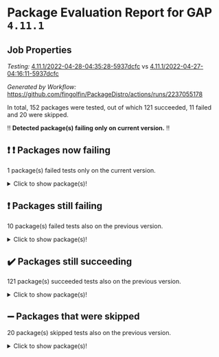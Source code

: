 # Package Evaluation Report for GAP `4.11.1`

## Job Properties

*Testing:* [4.11.1/2022-04-28-04:35:28-5937dcfc](https://github.com/fingolfin/PackageDistro/blob/data/reports/4.11.1/2022-04-28-04:35:28-5937dcfc) vs [4.11.1/2022-04-27-04:16:11-5937dcfc](https://github.com/fingolfin/PackageDistro/blob/data/reports/4.11.1/2022-04-27-04:16:11-5937dcfc)

*Generated by Workflow:* https://github.com/fingolfin/PackageDistro/actions/runs/2237055178

In total, 152 packages were tested, out of which 121 succeeded, 11 failed and 20 were skipped.

:bangbang: **Detected package(s) failing only on current version.** :bangbang:

## :exclamation: :exclamation: Packages now failing

1 package(s) failed tests only on the current version.
<details> <summary>Click to show package(s)!</summary>

- curlinterface 2.2.2 [(failure)](https://github.com/fingolfin/PackageDistro/runs/6204878759?check_suite_focus=true) vs curlinterface 2.2.2 [(success)](https://github.com/fingolfin/PackageDistro/runs/6187229742?check_suite_focus=true) <br>
</details>

## :exclamation: Packages still failing

10 package(s) failed tests also on the previous version.
<details><summary>Click to show package(s)!</summary>

- fining 1.4.1 [(failure)](https://github.com/fingolfin/PackageDistro/runs/6204879400?check_suite_focus=true)
- francy 1.2.4 [(failure)](https://github.com/fingolfin/PackageDistro/runs/6204879773?check_suite_focus=true)
- hap 1.39 [(failure)](https://github.com/fingolfin/PackageDistro/runs/6204880362?check_suite_focus=true)
- normalizinterface 1.3.2 [(failure)](https://github.com/fingolfin/PackageDistro/runs/6204882058?check_suite_focus=true)
- packagemanager 1.2 [(failure)](https://github.com/fingolfin/PackageDistro/runs/6204882302?check_suite_focus=true)
- recog 1.3.2 [(failure)](https://github.com/fingolfin/PackageDistro/runs/6204882794?check_suite_focus=true)
- semigroups 4.0.0 [(failure)](https://github.com/fingolfin/PackageDistro/runs/6204883081?check_suite_focus=true)
- transgrp 3.6.1 [(failure)](https://github.com/fingolfin/PackageDistro/runs/6204883947?check_suite_focus=true)
- unitlib 4.0.0 [(failure)](https://github.com/fingolfin/PackageDistro/runs/6204884119?check_suite_focus=true)
- yangbaxter 0.9.0 [(failure)](https://github.com/fingolfin/PackageDistro/runs/6204884443?check_suite_focus=true)
</details>

## :heavy_check_mark: Packages still succeeding

121 package(s) succeeded tests also on the previous version.
<details><summary>Click to show package(s)!</summary>

- ace 5.4 [(success)](https://github.com/fingolfin/PackageDistro/runs/6204877601?check_suite_focus=true)
- aclib 1.3.2 [(success)](https://github.com/fingolfin/PackageDistro/runs/6204877635?check_suite_focus=true)
- agt 0.2 [(success)](https://github.com/fingolfin/PackageDistro/runs/6204877658?check_suite_focus=true)
- alnuth 3.2.1 [(success)](https://github.com/fingolfin/PackageDistro/runs/6204877708?check_suite_focus=true)
- anupq 3.2.6 [(success)](https://github.com/fingolfin/PackageDistro/runs/6204877741?check_suite_focus=true)
- atlasrep 2.1.2 [(success)](https://github.com/fingolfin/PackageDistro/runs/6204877772?check_suite_focus=true)
- autodoc 2022.03.10 [(success)](https://github.com/fingolfin/PackageDistro/runs/6204877829?check_suite_focus=true)
- automata 1.15 [(success)](https://github.com/fingolfin/PackageDistro/runs/6204877893?check_suite_focus=true)
- automgrp 1.3.2 [(success)](https://github.com/fingolfin/PackageDistro/runs/6204877940?check_suite_focus=true)
- autpgrp 1.10.2 [(success)](https://github.com/fingolfin/PackageDistro/runs/6204877985?check_suite_focus=true)
- cap 2022.04-02 [(success)](https://github.com/fingolfin/PackageDistro/runs/6204878032?check_suite_focus=true)
- caratinterface 2.3.3 [(success)](https://github.com/fingolfin/PackageDistro/runs/6204878073?check_suite_focus=true)
- cddinterface 2020.06.24 [(success)](https://github.com/fingolfin/PackageDistro/runs/6204878121?check_suite_focus=true)
- circle 1.6.4 [(success)](https://github.com/fingolfin/PackageDistro/runs/6204878184?check_suite_focus=true)
- cohomolo 1.6.10 [(success)](https://github.com/fingolfin/PackageDistro/runs/6204878231?check_suite_focus=true)
- congruence 1.2.3 [(success)](https://github.com/fingolfin/PackageDistro/runs/6204878276?check_suite_focus=true)
- corelg 1.56 [(success)](https://github.com/fingolfin/PackageDistro/runs/6204878331?check_suite_focus=true)
- crime 1.6 [(success)](https://github.com/fingolfin/PackageDistro/runs/6204878374?check_suite_focus=true)
- crisp 1.4.5 [(success)](https://github.com/fingolfin/PackageDistro/runs/6204878423?check_suite_focus=true)
- crypting 0.10 [(success)](https://github.com/fingolfin/PackageDistro/runs/6204878494?check_suite_focus=true)
- cryst 4.1.24 [(success)](https://github.com/fingolfin/PackageDistro/runs/6204878547?check_suite_focus=true)
- crystcat 1.1.9 [(success)](https://github.com/fingolfin/PackageDistro/runs/6204878595?check_suite_focus=true)
- ctbllib 1.3.3 [(success)](https://github.com/fingolfin/PackageDistro/runs/6204878642?check_suite_focus=true)
- cubefree 1.19 [(success)](https://github.com/fingolfin/PackageDistro/runs/6204878687?check_suite_focus=true)
- cvec 2.7.5 [(success)](https://github.com/fingolfin/PackageDistro/runs/6204878848?check_suite_focus=true)
- datastructures 0.2.7 [(success)](https://github.com/fingolfin/PackageDistro/runs/6204878889?check_suite_focus=true)
- deepthought 1.0.5 [(success)](https://github.com/fingolfin/PackageDistro/runs/6204879020?check_suite_focus=true)
- design 1.7 [(success)](https://github.com/fingolfin/PackageDistro/runs/6204879062?check_suite_focus=true)
- difsets 2.3.1 [(success)](https://github.com/fingolfin/PackageDistro/runs/6204879100?check_suite_focus=true)
- digraphs 1.5.2 [(success)](https://github.com/fingolfin/PackageDistro/runs/6204879148?check_suite_focus=true)
- edim 1.3.5 [(success)](https://github.com/fingolfin/PackageDistro/runs/6204879185?check_suite_focus=true)
- example 4.3.0 [(success)](https://github.com/fingolfin/PackageDistro/runs/6204879229?check_suite_focus=true)
- factint 1.6.3 [(success)](https://github.com/fingolfin/PackageDistro/runs/6204879276?check_suite_focus=true)
- ferret 1.0.7 [(success)](https://github.com/fingolfin/PackageDistro/runs/6204879318?check_suite_focus=true)
- fga 1.4.0 [(success)](https://github.com/fingolfin/PackageDistro/runs/6204879359?check_suite_focus=true)
- float 1.0.3 [(success)](https://github.com/fingolfin/PackageDistro/runs/6204879460?check_suite_focus=true)
- format 1.4.3 [(success)](https://github.com/fingolfin/PackageDistro/runs/6204879517?check_suite_focus=true)
- forms 1.2.7 [(success)](https://github.com/fingolfin/PackageDistro/runs/6204879575?check_suite_focus=true)
- fplsa 1.2.5 [(success)](https://github.com/fingolfin/PackageDistro/runs/6204879645?check_suite_focus=true)
- fr 2.4.8 [(success)](https://github.com/fingolfin/PackageDistro/runs/6204879720?check_suite_focus=true)
- fwtree 1.3 [(success)](https://github.com/fingolfin/PackageDistro/runs/6204879837?check_suite_focus=true)
- gbnp 1.0.5 [(success)](https://github.com/fingolfin/PackageDistro/runs/6204879902?check_suite_focus=true)
- generalizedmorphismsforcap 2022.03-03 [(success)](https://github.com/fingolfin/PackageDistro/runs/6204879954?check_suite_focus=true)
- genss 1.6.6 [(success)](https://github.com/fingolfin/PackageDistro/runs/6204880012?check_suite_focus=true)
- gradedringforhomalg 2022.03-01 [(success)](https://github.com/fingolfin/PackageDistro/runs/6204880059?check_suite_focus=true)
- grape 4.8.5 [(success)](https://github.com/fingolfin/PackageDistro/runs/6204880093?check_suite_focus=true)
- groupoids 1.69 [(success)](https://github.com/fingolfin/PackageDistro/runs/6204880157?check_suite_focus=true)
- grpconst 2.6.2 [(success)](https://github.com/fingolfin/PackageDistro/runs/6204880204?check_suite_focus=true)
- guarana 0.96.3 [(success)](https://github.com/fingolfin/PackageDistro/runs/6204880280?check_suite_focus=true)
- guava 3.15 [(success)](https://github.com/fingolfin/PackageDistro/runs/6204880315?check_suite_focus=true)
- hapcryst 0.1.14 [(success)](https://github.com/fingolfin/PackageDistro/runs/6204880436?check_suite_focus=true)
- hecke 1.5.3 [(success)](https://github.com/fingolfin/PackageDistro/runs/6204880518?check_suite_focus=true)
- help 3.5 [(success)](https://github.com/fingolfin/PackageDistro/runs/6204880562?check_suite_focus=true)
- idrel 2.43 [(success)](https://github.com/fingolfin/PackageDistro/runs/6204880624?check_suite_focus=true)
- images 1.3.1 [(success)](https://github.com/fingolfin/PackageDistro/runs/6204880683?check_suite_focus=true)
- intpic 0.2.4 [(success)](https://github.com/fingolfin/PackageDistro/runs/6204880729?check_suite_focus=true)
- io 4.7.2 [(success)](https://github.com/fingolfin/PackageDistro/runs/6204880788?check_suite_focus=true)
- irredsol 1.4.3 [(success)](https://github.com/fingolfin/PackageDistro/runs/6204880846?check_suite_focus=true)
- json 2.1.0 [(success)](https://github.com/fingolfin/PackageDistro/runs/6204880916?check_suite_focus=true)
- jupyterkernel 1.4.1 [(success)](https://github.com/fingolfin/PackageDistro/runs/6204880979?check_suite_focus=true)
- jupyterviz 1.5.1 [(success)](https://github.com/fingolfin/PackageDistro/runs/6204881025?check_suite_focus=true)
- kan 1.34 [(success)](https://github.com/fingolfin/PackageDistro/runs/6204881068?check_suite_focus=true)
- kbmag 1.5.9 [(success)](https://github.com/fingolfin/PackageDistro/runs/6204881123?check_suite_focus=true)
- laguna 3.9.4 [(success)](https://github.com/fingolfin/PackageDistro/runs/6204881159?check_suite_focus=true)
- liealgdb 2.2.1 [(success)](https://github.com/fingolfin/PackageDistro/runs/6204881213?check_suite_focus=true)
- liepring 2.6 [(success)](https://github.com/fingolfin/PackageDistro/runs/6204881265?check_suite_focus=true)
- liering 2.4.2 [(success)](https://github.com/fingolfin/PackageDistro/runs/6204881365?check_suite_focus=true)
- linearalgebraforcap 2022.04-02 [(success)](https://github.com/fingolfin/PackageDistro/runs/6204881435?check_suite_focus=true)
- loops 3.4.1 [(success)](https://github.com/fingolfin/PackageDistro/runs/6204881500?check_suite_focus=true)
- lpres 1.0.3 [(success)](https://github.com/fingolfin/PackageDistro/runs/6204881575?check_suite_focus=true)
- majoranaalgebras 1.4 [(success)](https://github.com/fingolfin/PackageDistro/runs/6204881631?check_suite_focus=true)
- mapclass 1.4.5 [(success)](https://github.com/fingolfin/PackageDistro/runs/6204881682?check_suite_focus=true)
- matgrp 0.64 [(success)](https://github.com/fingolfin/PackageDistro/runs/6204881726?check_suite_focus=true)
- modisom 2.5.1 [(success)](https://github.com/fingolfin/PackageDistro/runs/6204881815?check_suite_focus=true)
- modulepresentationsforcap 2022.03-02 [(success)](https://github.com/fingolfin/PackageDistro/runs/6204881860?check_suite_focus=true)
- monoidalcategories 2022.04-03 [(success)](https://github.com/fingolfin/PackageDistro/runs/6204881902?check_suite_focus=true)
- nconvex 2020.11-04 [(success)](https://github.com/fingolfin/PackageDistro/runs/6204881942?check_suite_focus=true)
- nilmat 1.4.1 [(success)](https://github.com/fingolfin/PackageDistro/runs/6204881974?check_suite_focus=true)
- nock 1.5 [(success)](https://github.com/fingolfin/PackageDistro/runs/6204882015?check_suite_focus=true)
- nq 2.5.8 [(success)](https://github.com/fingolfin/PackageDistro/runs/6204882097?check_suite_focus=true)
- numericalsgps 1.3.0 [(success)](https://github.com/fingolfin/PackageDistro/runs/6204882152?check_suite_focus=true)
- openmath 11.5.0 [(success)](https://github.com/fingolfin/PackageDistro/runs/6204882183?check_suite_focus=true)
- orb 4.8.4 [(success)](https://github.com/fingolfin/PackageDistro/runs/6204882241?check_suite_focus=true)
- patternclass 2.4.2 [(success)](https://github.com/fingolfin/PackageDistro/runs/6204882333?check_suite_focus=true)
- permut 2.0.4 [(success)](https://github.com/fingolfin/PackageDistro/runs/6204882366?check_suite_focus=true)
- polenta 1.3.10 [(success)](https://github.com/fingolfin/PackageDistro/runs/6204882397?check_suite_focus=true)
- polymaking 0.8.6 [(success)](https://github.com/fingolfin/PackageDistro/runs/6204882425?check_suite_focus=true)
- primgrp 3.4.1 [(success)](https://github.com/fingolfin/PackageDistro/runs/6204882460?check_suite_focus=true)
- profiling 2.5.0 [(success)](https://github.com/fingolfin/PackageDistro/runs/6204882498?check_suite_focus=true)
- qpa 1.33 [(success)](https://github.com/fingolfin/PackageDistro/runs/6204882547?check_suite_focus=true)
- quagroup 1.8.3 [(success)](https://github.com/fingolfin/PackageDistro/runs/6204882594?check_suite_focus=true)
- radiroot 2.9 [(success)](https://github.com/fingolfin/PackageDistro/runs/6204882652?check_suite_focus=true)
- rcwa 4.6.4 [(success)](https://github.com/fingolfin/PackageDistro/runs/6204882700?check_suite_focus=true)
- rds 1.8 [(success)](https://github.com/fingolfin/PackageDistro/runs/6204882749?check_suite_focus=true)
- repndecomp 1.2.1 [(success)](https://github.com/fingolfin/PackageDistro/runs/6204882855?check_suite_focus=true)
- repsn 3.1.0 [(success)](https://github.com/fingolfin/PackageDistro/runs/6204882900?check_suite_focus=true)
- resclasses 4.7.2 [(success)](https://github.com/fingolfin/PackageDistro/runs/6204882968?check_suite_focus=true)
- scscp 2.3.1 [(success)](https://github.com/fingolfin/PackageDistro/runs/6204883014?check_suite_focus=true)
- sglppow 2.2 [(success)](https://github.com/fingolfin/PackageDistro/runs/6204883125?check_suite_focus=true)
- sgpviz 0.999.5 [(success)](https://github.com/fingolfin/PackageDistro/runs/6204883168?check_suite_focus=true)
- simpcomp 2.1.14 [(success)](https://github.com/fingolfin/PackageDistro/runs/6204883226?check_suite_focus=true)
- singular 2020.12.18 [(success)](https://github.com/fingolfin/PackageDistro/runs/6204883277?check_suite_focus=true)
- sla 1.5.3 [(success)](https://github.com/fingolfin/PackageDistro/runs/6204883358?check_suite_focus=true)
- smallgrp 1.5 [(success)](https://github.com/fingolfin/PackageDistro/runs/6204883411?check_suite_focus=true)
- smallsemi 0.6.13 [(success)](https://github.com/fingolfin/PackageDistro/runs/6204883472?check_suite_focus=true)
- sonata 2.9.4 [(success)](https://github.com/fingolfin/PackageDistro/runs/6204883535?check_suite_focus=true)
- sophus 1.25 [(success)](https://github.com/fingolfin/PackageDistro/runs/6204883604?check_suite_focus=true)
- spinsym 1.5.2 [(success)](https://github.com/fingolfin/PackageDistro/runs/6204883651?check_suite_focus=true)
- symbcompcc 1.3.2 [(success)](https://github.com/fingolfin/PackageDistro/runs/6204883715?check_suite_focus=true)
- thelma 1.3 [(success)](https://github.com/fingolfin/PackageDistro/runs/6204883762?check_suite_focus=true)
- tomlib 1.2.9 [(success)](https://github.com/fingolfin/PackageDistro/runs/6204883818?check_suite_focus=true)
- toric 1.9.5 [(success)](https://github.com/fingolfin/PackageDistro/runs/6204883872?check_suite_focus=true)
- ugaly 4.0.2 [(success)](https://github.com/fingolfin/PackageDistro/runs/6204884016?check_suite_focus=true)
- unipot 1.5 [(success)](https://github.com/fingolfin/PackageDistro/runs/6204884069?check_suite_focus=true)
- utils 0.72 [(success)](https://github.com/fingolfin/PackageDistro/runs/6204884157?check_suite_focus=true)
- uuid 0.7 [(success)](https://github.com/fingolfin/PackageDistro/runs/6204884205?check_suite_focus=true)
- walrus 0.9991 [(success)](https://github.com/fingolfin/PackageDistro/runs/6204884252?check_suite_focus=true)
- wedderga 4.10.1 [(success)](https://github.com/fingolfin/PackageDistro/runs/6204884289?check_suite_focus=true)
- xmod 2.86 [(success)](https://github.com/fingolfin/PackageDistro/runs/6204884336?check_suite_focus=true)
- xmodalg 1.18 [(success)](https://github.com/fingolfin/PackageDistro/runs/6204884382?check_suite_focus=true)
- zeromqinterface 0.13 [(success)](https://github.com/fingolfin/PackageDistro/runs/6204884483?check_suite_focus=true)
</details>

## :heavy_minus_sign: Packages that were skipped

20 package(s) skipped tests also on the previous version.
<details><summary>Click to show package(s)!</summary>

- 4ti2interface 2022.03-01 [(skipped)](https://github.com/fingolfin/PackageDistro/runs/6204833703?check_suite_focus=true)
- browse 1.8.14 [(skipped)](https://github.com/fingolfin/PackageDistro/runs/6204833703?check_suite_focus=true)
- examplesforhomalg 2022.03-01 [(skipped)](https://github.com/fingolfin/PackageDistro/runs/6204833703?check_suite_focus=true)
- gapdoc 1.6.5 [(skipped)](https://github.com/fingolfin/PackageDistro/runs/6204833703?check_suite_focus=true)
- gauss 2022.03-01 [(skipped)](https://github.com/fingolfin/PackageDistro/runs/6204833703?check_suite_focus=true)
- gaussforhomalg 2022.03-01 [(skipped)](https://github.com/fingolfin/PackageDistro/runs/6204833703?check_suite_focus=true)
- gradedmodules 2022.03-01 [(skipped)](https://github.com/fingolfin/PackageDistro/runs/6204833703?check_suite_focus=true)
- homalg 2022.03-01 [(skipped)](https://github.com/fingolfin/PackageDistro/runs/6204833703?check_suite_focus=true)
- homalgtocas 2022.03-01 [(skipped)](https://github.com/fingolfin/PackageDistro/runs/6204833703?check_suite_focus=true)
- io_forhomalg 2022.03-01 [(skipped)](https://github.com/fingolfin/PackageDistro/runs/6204833703?check_suite_focus=true)
- itc 1.5.1 [(skipped)](https://github.com/fingolfin/PackageDistro/runs/6204833703?check_suite_focus=true)
- localizeringforhomalg 2022.03-01 [(skipped)](https://github.com/fingolfin/PackageDistro/runs/6204833703?check_suite_focus=true)
- matricesforhomalg 2022.04-01 [(skipped)](https://github.com/fingolfin/PackageDistro/runs/6204833703?check_suite_focus=true)
- modules 2022.03-01 [(skipped)](https://github.com/fingolfin/PackageDistro/runs/6204833703?check_suite_focus=true)
- polycyclic 2.16 [(skipped)](https://github.com/fingolfin/PackageDistro/runs/6204833703?check_suite_focus=true)
- ringsforhomalg 2022.04-01 [(skipped)](https://github.com/fingolfin/PackageDistro/runs/6204833703?check_suite_focus=true)
- sco 2022.03-01 [(skipped)](https://github.com/fingolfin/PackageDistro/runs/6204833703?check_suite_focus=true)
- toolsforhomalg 2022.04-01 [(skipped)](https://github.com/fingolfin/PackageDistro/runs/6204833703?check_suite_focus=true)
- toricvarieties 2022.03.23 [(skipped)](https://github.com/fingolfin/PackageDistro/runs/6204833703?check_suite_focus=true)
- xgap 4.31 [(skipped)](https://github.com/fingolfin/PackageDistro/runs/6204833703?check_suite_focus=true)
</details>

